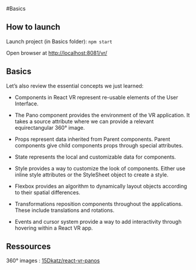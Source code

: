 #Basics

## How to launch

Launch project (in Basics folder): `npm start`

Open browser at [http://localhost:8081/vr/](http://localhost:8081/vr/)

## Basics

Let’s also review the essential concepts we just learned:

- Components in React VR represent re-usable elements of the User Interface.

- The Pano component provides the environment of the VR application. It takes a source attribute where we can provide a relevant equirectangular 360° image.

- Props represent data inherited from Parent components. Parent components give child components props through special attributes.

- State represents the local and customizable data for components.

- Style provides a way to customize the look of components. Either use inline style attributes or the StyleSheet object to create a style.

- Flexbox provides an algorithm to dynamically layout objects according to their spatial differences.

- Transformations reposition components throughout the applications. These include translations and rotations.

- Events and cursor system provide a way to add interactivity through hovering within a React VR app.

## Ressources

360° images : [15Dkatz/react-vr-panos](https://github.com/15Dkatz/react-vr-panos/tree/master/images)
